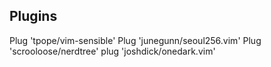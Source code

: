 Plugins 
------

Plug 'tpope/vim-sensible'
Plug 'junegunn/seoul256.vim'
Plug 'scrooloose/nerdtree'
plug 'joshdick/onedark.vim'
